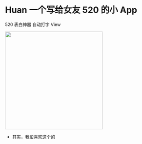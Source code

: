 

# Huan  一个写给女友 520 的小 App

520 表白神器 自动打字 View

<img width="320" height=“665” src="http://onfkdy4l9.bkt.clouddn.com/Screenshot_2018-05-22-21-42-45-009_%E7%9B%B8%E5%86%8C.png"></img>


- 其实，我蛮喜欢这个的
